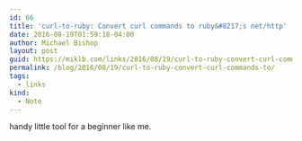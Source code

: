 ```yaml
---
id: 66
title: 'curl-to-ruby: Convert curl commands to ruby&#8217;s net/http'
date: 2016-08-19T01:59:18-04:00
author: Michael Bishop
layout: post
guid: https://miklb.com/links/2016/08/19/curl-to-ruby-convert-curl-commands-to/
permalink: /blog/2016/08/19/curl-to-ruby-convert-curl-commands-to/
tags:
  - links
kind:
  - Note
---
```

<p>handy little tool for a beginner like me.</p>